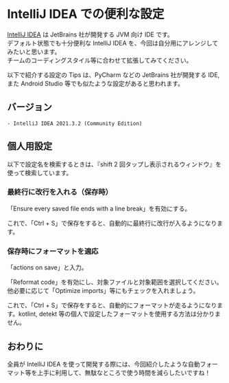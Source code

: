 # IntelliJ IDEA での便利な設定
[IntelliJ IDEA](https://www.jetbrains.com/ja-jp/idea/) は JetBrains 社が開発する JVM 向け IDE です。  
デフォルト状態でも十分便利な IntelliJ IDEA を、今回は自分用にアレンジしてみたいと思います。  
チームのコーディングスタイル等に合わせて拡張してみてください。

以下で紹介する設定の Tips は、PyCharm などの JetBrains 社が開発する IDE, また Android Studio 等でも似たような設定があると思われます。

## バージョン
```
- IntelliJ IDEA 2021.3.2 (Community Edition)
```

## 個人用設定
以下で設定名を検索するときは、『shift 2 回タップし表示されるウィンドウ』を使って検索しています。

### 最終行に改行を入れる（保存時）
「Ensure every saved file ends with a line break」を有効にする。

これで、「Ctrl + S」で保存をすると、自動的に最終行に改行が入るようになります。

### 保存時にフォーマットを適応
「actions on save」と入力。

「Reformat code」を有効にし、対象ファイルと対象範囲を選択してください。  
他必要に応じて「Optimize imports」等にもチェックを入れましょう。

これで、「Ctrl + S」で保存をすると、自動的にフォーマットが走るようになります。kotlint, detekt 等の個人で設定したフォーマットを使用する方法は分かりません。

## おわりに
全員が IntelliJ IDEA を使って開発する際には、今回紹介したような自動フォーマット等を上手に利用して、無駄なところで使う時間を減らしたいですね！

